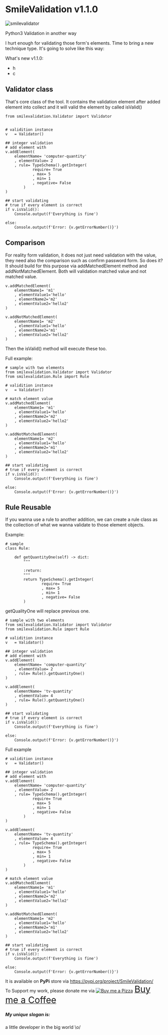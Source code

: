 # SmileValidation v1.1.0
![smilevalidator](https://user-images.githubusercontent.com/227092/83977155-7da56a00-a928-11ea-9f9b-66df0791a9c6.png)

Python3 Validation in another way

I hurt enough for validating those form's elements. Time to bring a new technique type.
It's going to solve like this way:

What's new v1.1.0:
- h
- c
## Validator class
That's core class of the tool.
It contains the validation element after added element into collect and it will valid the element by called isValid()

```
from smilevalidation.Validator import Validator


# validition instance
v	= Validator()

## integer validation
# add element with  
v.addElement(
    elementName= 'computer-quantity'
    , elementValue= 2
    , rule= TypeSchema().getInteger(
			require= True
			, max= 5
			, min= 1
			, negative= False
		)
)

## start validating
# true if every element is correct
if v.isValid():
    Console.output(f'Everything is fine')

else:
    Console.output(f'Error: {v.getErrorNumber()}')

```

## Comparison
For reality form validation, it does not just need validation with the value, they need also the comparison such as confirm password form.
So does it?
It should build for this purpose via addMatchedElement method and addNotMatchedElement. Both will validation matched value and not matched value.
```
v.addMatchedElement(
    elementName1= 'm1'
    , elementValue1='hello'
    , elementName2='m2'
    , elementValue2='hello2'
)

v.addNotMatchedElement(
    elementName1= 'm2'
    , elementValue1='hello'
    , elementName2='m1'
    , elementValue2='hello2'
)
```
Then the isValid() method will execute these too.

Full example:

```
# sample with two elements
from smilevalidation.Validator import Validator
from smilevalidation.Rule import Rule

# validition instance
v	= Validator()

# match element value
v.addMatchedElement(
    elementName1= 'm1'
    , elementValue1='hello'
    , elementName2='m2'
    , elementValue2='hello2'
)

v.addNotMatchedElement(
    elementName1= 'm2'
    , elementValue1='hello'
    , elementName2='m1'
    , elementValue2='hello2'
)

## start validating
# true if every element is correct
if v.isValid():
    Console.output(f'Everything is fine')

else:
    Console.output(f'Error: {v.getErrorNumber()}')
```

## Rule Reusable
If you wanna use a rule to another addition, we can create a rule class as the collection of what we wanna validate to those element objects.

Example:
```
# sample
class Rule:

    def getQuantityOne(self) -> dict:
        """
    
        :return:
        """
        return TypeSchema().getInteger(
                require= True
                , max= 5
                , min= 1
                , negative= False
        )
``` 
getQualityOne will replace previous one.

```
# sample with two elements
from smilevalidation.Validator import Validator
from smilevalidation.Rule import Rule

# validition instance
v	= Validator()

## integer validation
# add element with  
v.addElement(
    elementName= 'computer-quantity'
    , elementValue= 2
    , rule= Rule().getQuantityOne()
)

v.addElement(
    elementName= 'tv-quantity'
    , elementValue= 4
    , rule= Rule().getQuantityOne()
)

## start validating
# true if every element is correct
if v.isValid():
    Console.output(f'Everything is fine')

else:
    Console.output(f'Error: {v.getErrorNumber()}')
```

Full example
```
# validition instance
v	= Validator()

## integer validation
# add element with  
v.addElement(
    elementName= 'computer-quantity'
    , elementValue= 2
    , rule= TypeSchema().getInteger(
			require= True
			, max= 5
			, min= 1
			, negative= False
		)
)

v.addElement(
    elementName= 'tv-quantity'
    , elementValue= 4
    , rule= TypeSchema().getInteger(
			require= True
			, max= 5
			, min= 1
			, negative= False
		)
)

# match element value
v.addMatchedElement(
    elementName1= 'm1'
    , elementValue1='hello'
    , elementName2='m2'
    , elementValue2='hello2'
)

v.addNotMatchedElement(
    elementName1= 'm2'
    , elementValue1='hello'
    , elementName2='m1'
    , elementValue2='hello2'
)

## start validating
# true if every element is correct
if v.isValid():
    Console.output(f'Everything is fine')

else:
    Console.output(f'Error: {v.getErrorNumber()}')

```

It is available on **PyPi** store via https://pypi.org/project/SmileValidation/ \
To Support my work, please donate me via <a class="bmc-button" target="_blank" href="https://www.buymeacoffee.com/sitthykun"><img src="https://cdn.buymeacoffee.com/buttons/bmc-new-btn-logo.svg" alt="Buy me a Pizza"><span style="margin-left:5px;font-size:28px !important;">Buy me a Coffee</span></a>

##### My unique slogan is:
a little developer in the big world \o/